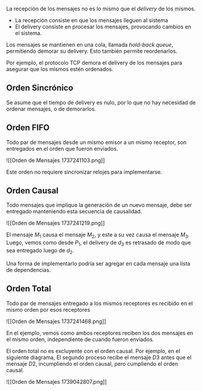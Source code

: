 La recepción de los mensajes no es lo mismo que el *delivery* de los mismos.

- La recepción consiste en que los mensajes lleguen al sistema
- El delivery consiste en procesar los mensajes, provocando cambios en el sistema.

Los mensajes se mantienen en una cola, llamada *hold-back queue*, permitiendo demorar su delivery. Esto también permite reordenarlos.

Por ejemplo, el protocolo TCP demora el delivery de los mensajes para asegurar que los mismos estén ordenados.

## Orden Sincrónico

Se asume que el tiempo de delivery es nulo, por lo que no hay necesidad de ordenar mensajes, o de demorarlos.

## Orden FIFO

Todo par de mensajes desde un mismo emisor a un mismo receptor, son entregados en el orden que fueron enviados.

![[Orden de Mensajes 1737241103.png]]

Este orden no requiere sincronizar relojes para implementarse.

## Orden Causal

Todo mensajes que implique la generación de un nuevo mensaje, debe ser entregado manteniendo esta secuencia de causalidad.

![[Orden de Mensajes 1737241219.png]]

El mensaje $M_1$ causa el mensaje $M_2$, y este a su vez causa el mensaje $M_3$. Luego, vemos como desde $P_1$, el delivery de $d_3$ es retrasado de modo que sea entregado luego de $d_2$.

Una forma de implementarlo podría ser agregar en cada mensaje una lista de dependencias.

## Orden Total

Todo par de mensajes entregado a los mismos receptores es recibido en el mismo orden por esos receptores

![[Orden de Mensajes 1737241468.png]]

En el ejemplo, vemos como ambos receptores reciben los dos mensajes en el mismo orden, independiente de cuando fueron enviados.

El orden total no es excluyente con el orden causal. Por ejemplo, en el siguiente diagrama, El segundo proceso recibe el mensaje $D3$ antes que el mensaje $D2$, incumpliendo el orden causal, pero cumpliendo el orden causal.

![[Orden de Mensajes 1739042807.png]]
